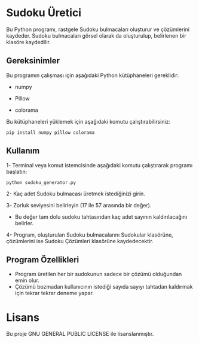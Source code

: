 # Sudoku Üretici

Bu Python programı, rastgele Sudoku bulmacaları oluşturur ve çözümlerini kaydeder. Sudoku bulmacaları görsel olarak da oluşturulup, belirlenen bir klasöre kaydedilir.

## Gereksinimler

Bu programın çalışması için aşağıdaki Python kütüphaneleri gereklidir:

* numpy

* Pillow
  
* colorama

Bu kütüphaneleri yüklemek için aşağıdaki komutu çalıştırabilirsiniz:

`pip install numpy pillow colorama`

## Kullanım

1- Terminal veya komut istemcisinde aşağıdaki komutu çalıştırarak programı başlatın:

`python sudoku_generator.py`

2- Kaç adet Sudoku bulmacası üretmek istediğinizi girin.

3- Zorluk seviyesini belirleyin (17 ile 57 arasında bir değer).
* Bu değer tam dolu sudoku tahtasından kaç adet sayının kaldırılacağını belirler.

4- Program, oluşturulan Sudoku bulmacalarını Sudokular klasörüne, çözümlerini ise Sudoku Çözümleri klasörüne kaydedecektir.

## Program Özellikleri

* Program üretilen her bir sudokunun sadece bir çözümü olduğundan emin olur.
* Çözümü bozmadan kullanıcının istediği sayıda sayıyı tahtadan kaldırmak için tekrar tekrar deneme yapar.

# Lisans

Bu proje GNU GENERAL PUBLIC LICENSE ile lisanslanmıştır.
